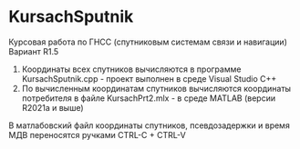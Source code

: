 # KursachSputnik
Курсовая работа по ГНСС (спутниковым системам связи и навигации)
Вариант R1.5

1. Координаты всех спутников вычисляются в программе KursachSputnik.cpp - проект выполнен в среде Visual Studio C++
2. По вычисленным координатам спутников вычисляются координаты потребителя в файле KursachPrt2.mlx - в среде MATLAB (версии R2021a и выше)

В матлабовский файл координаты спутников, псевдозадержки и время МДВ переносятся ручками CTRL-C + CTRL-V
